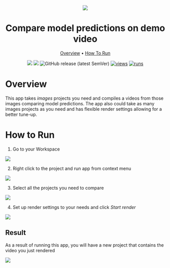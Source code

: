 <div align="center" markdown>
<img src="https://user-images.githubusercontent.com/115161827/208976269-ad727ea8-78d5-49f9-8da0-3b4d0b34bf1a.png"/>  

# Compare model predictions on demo video

<p align="center">
  <a href="#Overview">Overview</a> •
  <a href="#How-To-Run">How To Run</a> 
</p>

[![](https://img.shields.io/badge/supervisely-ecosystem-brightgreen)](https://ecosystem.supervise.ly/apps/supervisely-ecosystem/compare-models-predictions-on-demo-video)
[![](https://img.shields.io/badge/slack-chat-green.svg?logo=slack)](https://supervise.ly/slack)
![GitHub release (latest SemVer)](https://img.shields.io/github/v/release/supervisely-ecosystem/compare-models-predictions-on-demo-video)
[![views](https://app.supervise.ly/img/badges/views/supervisely-ecosystem/compare-models-predictions-on-demo-video)](https://supervise.ly)
[![runs](https://app.supervise.ly/img/badges/runs/supervisely-ecosystem/compare-models-predictions-on-demo-video)](https://supervise.ly)

</div>

# Overview

This app takes *images* projects you need and compiles a videos from those images comparing model predictions. The app also could take as many images projects as you need and has flexible render settings allowing for a better tune-up.


# How to Run

1. Go to your Workspace

<img src="https://user-images.githubusercontent.com/115161827/208959143-d837f479-937e-4382-8672-bef12adf088c.png">

2. Right click to the project and run app from context menu

<img src="https://user-images.githubusercontent.com/115161827/208959164-a690b9c1-dfd7-4a71-81f2-ed4de73c09cd.png">

3. Select all the projects you need to compare

<img src="https://user-images.githubusercontent.com/115161827/208959189-dcaecc5c-8636-4f11-9f48-1521a4b36d03.png">

4. Set up render settings to your needs and click *Start render*

<img src="https://user-images.githubusercontent.com/115161827/208959211-fa00322e-b8a2-4165-aaa3-96b77bdeef90.png">

## Result

As a result of running this app, you will have a new project that contains the video you just rendered

<img src="https://user-images.githubusercontent.com/115161827/208959174-525181e6-7693-4981-b6b6-b35946fc969f.png">
